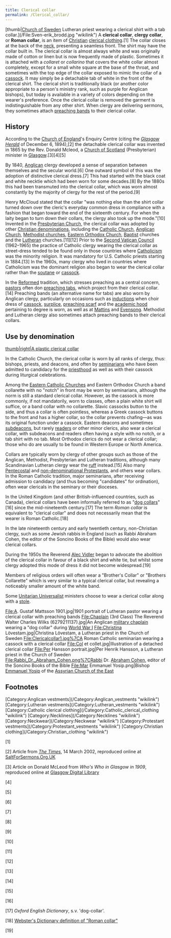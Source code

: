 ```yaml
---
title: Clerical collar
permalink: /Clerical_collar/
---
```


[thumb\|[Church of Sweden](Church_of_Sweden "wikilink") Lutheran priest
wearing a clerical shirt with a tab
collar.](/File:Sven-erik_brodd.jpg "wikilink") A **clerical collar**,
**clergy collar**, or **Roman collar**, is an item of
[Christian](/Christianity "wikilink") [clerical
clothing](/clerical_clothing "wikilink").[1] The collar closes at the
back of the [neck](/neck "wikilink"), presenting a seamless front. The
shirt may have the collar built in. The clerical collar is almost always
white and was originally made of cotton or linen but is now frequently
made of plastic. Sometimes it is attached with a *collaret* or
*collarino* that covers the white collar almost completely, except for a
small white square at the base of the throat, and sometimes with the top
edge of the collar exposed to mimic the collar of a
[cassock](/cassock "wikilink"). It may simply be a detachable tab of
white in the front of the clerical shirt. The clerical shirt is
traditionally black (or another color appropriate to a person's ministry
rank, such as purple for Anglican bishops), but today is available in a
variety of colors depending on the wearer's preference. Once the
clerical collar is removed the garment is indistinguishable from any
other shirt. When clergy are delivering sermons, they sometimes attach
[preaching bands](/preaching_bands "wikilink") to their clerical collar.

## History

According to the [Church of England](/Church_of_England "wikilink")'s
Enquiry Centre (citing the *[Glasgow
Herald](/Glasgow_Herald "wikilink")* of December 6, 1894),[2] the
detachable clerical collar was invented in 1865 by the Rev. Donald
Mcleod, a [Church of Scotland](/Church_of_Scotland "wikilink")
(Presbyterian) minister in [Glasgow](/Glasgow "wikilink").[3][4][5]

By 1840, [Anglican](/Anglican "wikilink") clergy developed a sense of
separation between themselves and the secular world.[6] One outward
symbol of this was the adoption of distinctive clerical dress.[7] This
had started with the black coat and white necktie which had been worn
for some decades.[8] By the 1880s this had been transmuted into the
clerical collar, which was worn almost constantly by the majority of
clergy for the rest of the period.[9]

Henry McCloud stated that the collar "was nothing else than the shirt
collar turned down over the cleric's everyday common dress in compliance
with a fashion that began toward the end of the sixteenth century. For
when the laity began to turn down their collars, the clergy also took up
the mode."[10] Invented in the [Presbyterian
Church](/Presbyterian_Church "wikilink"), the clerical collar was
adopted by other [Christian
denominations](/Christian_denominations "wikilink"), including the
[Catholic Church](/Catholic_Church "wikilink"), [Anglican
Church](/Anglican_Church "wikilink"), [Methodist
churches](/Methodism "wikilink"), [Eastern Orthodox
Church](/Eastern_Orthodox_Church "wikilink"),
[Baptist](/Baptist "wikilink") churches and the
[Lutheran](/Lutheranism "wikilink") churches.[11][12] Prior to the
[Second Vatican Council](/Second_Vatican_Council "wikilink") (1962–1965)
the practice of Catholic clergy wearing the clerical collar as
street-dress tended to be found only in those countries where
[Catholicism](/Catholicism "wikilink") was the minority religion. It was
mandatory for U.S. Catholic priests starting in 1884.[13] In the 1960s,
many clergy who lived in countries where Catholicism was the dominant
religion also began to wear the clerical collar rather than the
[soutane](/soutane "wikilink") or [cassock](/cassock "wikilink").

In the [Reformed](/Reformed "wikilink") tradition, which stresses
preaching as a central concern, [pastors](/pastors "wikilink") often don
[preaching tabs](/preaching_tabs "wikilink"), which project from their
clerical collar.[14] Preaching bands (an alternative name for tabs) are
also worn by Anglican clergy, particularly on occasions such as
[inductions](/Canonical_provision "wikilink") when choir dress of
[cassock](/cassock "wikilink"), [surplice](/surplice "wikilink"),
[preaching scarf](/preaching_scarf "wikilink") and the [academic
hood](/academic_hood "wikilink") pertaining to degree is worn, as well
as at [Mattins](/Mattins "wikilink") and
[Evensong](/Evensong "wikilink"). Methodist and Lutheran clergy also
sometimes attach preaching bands to their clerical collars.

## Use by denomination

[thumb\|right\|A plastic clerical
collar](/Image:Plastic_roman_collar.JPG "wikilink")

In the Catholic Church, the clerical collar is worn by all ranks of
clergy, thus: bishops, priests, and deacons, and often by
[seminarians](/seminarian "wikilink") who have been admitted to
candidacy for the [priesthood](/priesthood "wikilink") as well as with
their cassock during liturgical celebrations.

Among the [Eastern Catholic
Churches](/Eastern_Catholic_Churches "wikilink") and Eastern Orthodox
Church a band collarette with no "notch" in front may be worn by
seminarians, although the norm is still a standard clerical collar.
However, as the cassock is more commonly, if not mandatorily, worn to
classes, often a plain white shirt will suffice, or a band collar with
no collarette. Slavic cassocks button to the side, and thus a collar is
often pointless, whereas a Greek cassock buttons to the front and has a
higher collar, so the collar prevents chafing—as was its original
function under a cassock. Eastern deacons and sometimes
[subdeacons](/subdeacon "wikilink"), but rarely
[readers](/reader_(liturgy) "wikilink") or other minor clerics, also
wear a clerical collar, with subdeacons and readers often having a style
with no notch, or a tab shirt with no tab. Most Orthodox clerics do not
wear a clerical collar; those who do are usually to be found in Western
Europe or North America.

Collars are typically worn by clergy of other groups such as those of
the Anglican, Methodist, Presbyterian and Lutheran traditions, although
many Scandinavian Lutheran clergy wear the
[ruff](/Ruff_(clothing) "wikilink") instead.[15] Also many
[Pentecostal](/Pentecostal "wikilink") and [non-denominational
Protestants](/Non-denominational_Christianity "wikilink"), and others
wear collars. In the Roman Catholic tradition, major seminarians, after
receiving admission to candidacy (and thus becoming "candidates" for
ordination), often wear clericals in the seminary or their dioceses.

In the United Kingdom (and other British-influenced countries, such as
Canada), clerical collars have been informally referred to as "[dog
collars](/dog_collar "wikilink")"[16] since the mid-nineteenth
century.[17] The term *Roman collar* is equivalent to "clerical collar"
and does not necessarily mean that the wearer is Roman Catholic.[18]

In the late nineteenth century and early twentieth century,
non-Christian clergy, such as some Jewish rabbis in England (such as
Rabbi Abraham Cohen, the editor of the Soncino Books of the Bible) would
also wear clerical collars.

During the 1950s the Reverend [Alec Vidler](/Alec_Vidler "wikilink")
began to advocate the abolition of the clerical collar in favour of a
black shirt and white tie, but whilst some clergy adopted this mode of
dress it did not become widespread.[19]

Members of religious orders will often wear a "Brother's Collar" or
"Brothers Collarette" which is very similar to a typical clerical
collar, but revealing a noticeably smaller amount of the white band.

Some [Unitarian Universalist](/Unitarian_Universalist "wikilink")
ministers choose to wear a clerical collar along with a
[stole](/stole_(vestment) "wikilink").

<File:A>. Gustaf Mattsson 1901.jpg\|1901 portrait of Lutheran pastor
wearing a clerical collar with preaching bands <File:Chaplain> (3rd
Class) The Reverend Walter Charles Wilks (6279211137).jpg\|An Anglican
[military chaplain](/military_chaplain "wikilink") wearing a "dog
collar" during [World War I](/World_War_I "wikilink") <File:Christina>
Lövestam.jpg\|Christina Lövestam, a Lutheran priest in the Church of
Sweden <File:Clericalcollar1.jpg%7CA> Roman Catholic seminarian wearing
a cassock with a clerical collar <File:Col> et collet.jpg\|Illustration
of a detached clerical collar <File:Per> Hansson portrait.jpg\|Per
Henrik Hansson, a Lutheran priest in the Church of Sweden
<File:Rabbi_Dr._Abraham_Cohen.png%7CRabbi> Dr. [Abraham
Cohen](/Abraham_Cohen_(editor) "wikilink"), editor of the Soncino Books
of the Bible <File:Mar> Emmanuel Yosip.png\|Bishop [Emmanuel
Yosip](/Emmanuel_Yosip "wikilink") of the [Assyrian Church of the
East](/Assyrian_Church_of_the_East "wikilink")

## Footnotes

<references/>
[Category:Anglican vestments](/Category:Anglican_vestments "wikilink")
[Category:Lutheran vestments](/Category:Lutheran_vestments "wikilink")
[Category:Catholic clerical
clothing](/Category:Catholic_clerical_clothing "wikilink")
[Category:Necklines](/Category:Necklines "wikilink")
[Category:Neckwear](/Category:Neckwear "wikilink") [Category:Protestant
vestments](/Category:Protestant_vestments "wikilink")
[Category:Christian clothing](/Category:Christian_clothing "wikilink")

[1]

[2] Article from *[The Times](/The_Times "wikilink")*, 14 March 2002,
reproduced online at
[SaltForSermons.Org.UK](http://www.saltforsermons.org.uk/sermon-illustrations/topics/clerical-collar/)

[3] Article on Donald McLeod from *Who's Who in Glasgow in 1909*,
reproduced online at [Glasgow Digital
Library](http://gdl.cdlr.strath.ac.uk/eyrwho/eyrwho1230.htm)

[4]

[5]

[6]

[7]

[8]

[9]

[10]

[11]

[12]

[13]

[14]

[15]

[16]

[17] *Oxford English Dictionary*, s.v. 'dog-collar'.

[18] [Webster's Dictionary definition of "Roman
collar"](http://www.websters-online-dictionary.org/Ro/Roman+collar.html)

[19]